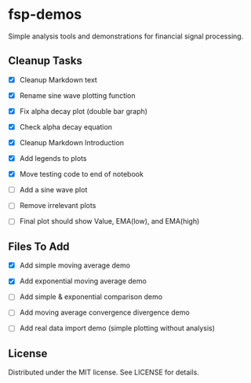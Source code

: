 # fsp-demos
Simple analysis tools and demonstrations for financial signal processing.

## Cleanup Tasks
- [x] Cleanup Markdown text
- [x] Rename sine wave plotting function
- [x] Fix alpha decay plot (double bar graph)
- [x] Check alpha decay equation
- [x] Cleanup Markdown Introduction
- [x] Add legends to plots
- [x] Move testing code to end of notebook
- [ ] Add a sine wave plot
- [ ] Remove irrelevant plots
- [ ] Final plot should show Value, EMA(low), and EMA(high)


## Files To Add
- [x] Add simple moving average demo
- [x] Add exponential moving average demo
- [ ] Add simple & exponential comparison demo
- [ ] Add moving average convergence divergence demo
- [ ] Add real data import demo (simple plotting without analysis)


## License
Distributed under the MIT license. See LICENSE for details.
